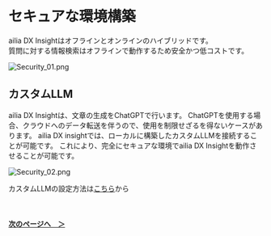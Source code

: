 # セキュアな環境構築
ailia DX Insightはオフラインとオンラインのハイブリッドです。<br>
質問に対する情報検索はオフラインで動作するため安全かつ低コストです。<br>

![Security_01.png](/img/Security_01.png)

## カスタムLLM
ailia DX Insightは、文章の生成をChatGPTで行います。 ChatGPTを使用する場合、クラウドへのデータ転送を伴うので、使用を制限せざるを得ないケースがあります。 ailia DX insightでは、ローカルに構築したカスタムLLMを接続することが可能です。 これにより、完全にセキュアな環境でailia DX Insightを動作させることが可能です。<br>

![Security_02.png](/img/Security_02.png)


カスタムLLMの設定方法は[こちら](CustomLLM.md)から

<br>

#### [次のページへ&emsp;＞](CustomLLM.md)
